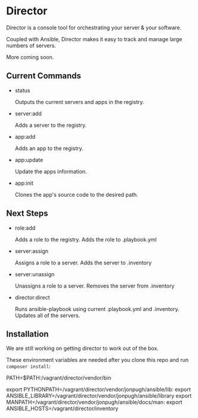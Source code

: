 Director
========

Director is a console tool for orchestrating your server & your software.

Coupled with Ansible, Director makes it easy to track and manage large numbers of servers.

More coming soon.

Current Commands
----------------

- status

  Outputs the current servers and apps in the registry.

- server:add

  Adds a server to the registry.

- app:add

  Adds an app to the registry.

- app:update

  Update the apps information.

- app:init

  Clones the app's source code to the desired path.


Next Steps
----------

- role:add

  Adds a role to the registry.
  Adds the role to .playbook.yml

- server:assign

  Assigns a role to a server.
  Adds the server to .inventory

- server:unassign

  Unassigns a role to a server.
  Removes the server from .inventory

- director:direct

  Runs ansible-playbook using current .playbook.yml and .inventory.
  Updates all of the servers.

Installation
------------

We are still working on getting director to work out of the box.
 
 These environment variables are needed after you clone this repo and run `composer install`:
 
 PATH=$PATH:/vagrant/director/vendor/bin
 
 export PYTHONPATH=/vagrant/director/vendor/jonpugh/ansible/lib:
 export ANSIBLE_LIBRARY=/vagrant/director/vendor/jonpugh/ansible/library
 export MANPATH=/vagrant/director/vendor/jonpugh/ansible/docs/man:
 export ANSIBLE_HOSTS=/vagrant/director/inventory
